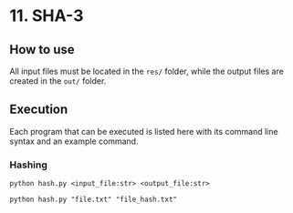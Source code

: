 # 11. SHA-3

## How to use

All input files must be located in the `res/` folder, while the output files are created in the `out/` folder.

## Execution

Each program that can be executed is listed here with its command line syntax and an example command.

### Hashing

```shell
python hash.py <input_file:str> <output_file:str>
```

```shell
python hash.py "file.txt" "file_hash.txt"
```
